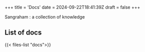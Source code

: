 +++
title = 'Docs'
date = 2024-09-22T18:41:39Z
draft = false
+++

Sangraham : a collection of knowledge

## List of docs
{{< files-list "docs">}}
